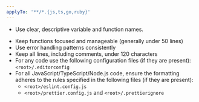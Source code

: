 ```yaml
---
applyTo: '**/*.{js,ts,go,ruby}'
---
```


- Use clear, descriptive variable and function names.
<!-- - Write unit tests for core functionality -->
- Keep functions focused and manageable (generally under 50 lines)
- Use error handling patterns consistently
- Keep all lines, including comments, under 120 characters
- For any code use the following configuration files (if they are present): `<root>/.editorconfig`
- For all JavaScript/TypeScript/Node.js code, ensure the formatting adheres to the rules specified in the following files (if they are present):
  - `<root>/eslint.config.js`
  - `<root>/prettier.config.js` and `<root>/.prettierignore`
